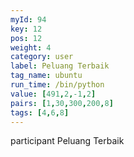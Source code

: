 ```yaml
---
myId: 94
key: 12
pos: 12
weight: 4
category: user
label: Peluang Terbaik
tag_name: ubuntu
run_time: /bin/python
value: [491,2,-1,2]
pairs: [1,30,300,200,8]
tags: [4,6,8]
---
```

participant Peluang Terbaik
